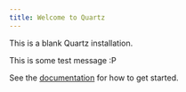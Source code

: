 ```yaml
---
title: Welcome to Quartz
---
```


This is a blank Quartz installation.

This is some test message :P

See the [documentation](https://quartz.jzhao.xyz) for how to get started.
